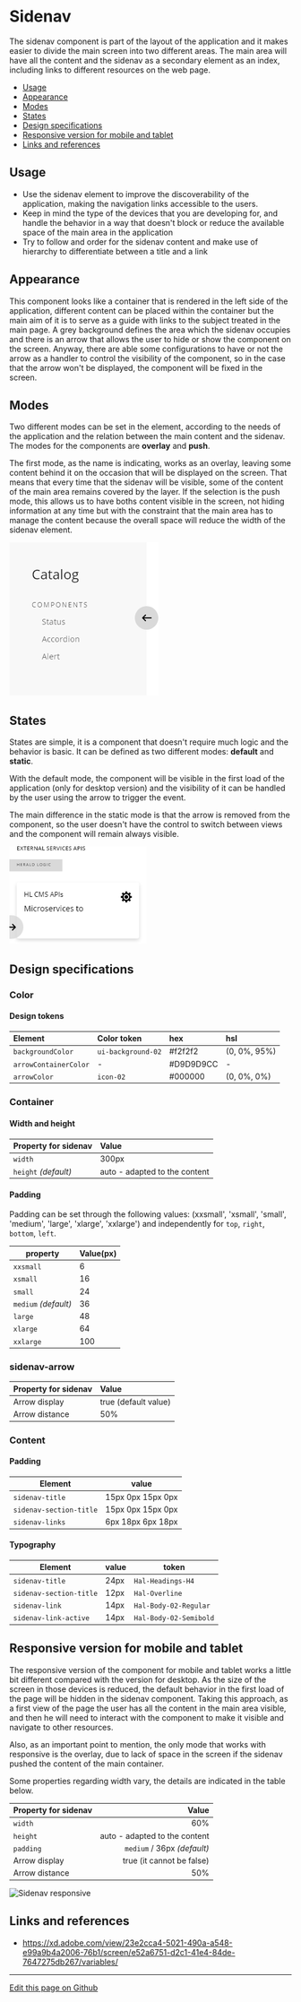 # Sidenav

The sidenav component is part of the layout of the application and it makes easier to divide the main screen into two different areas. The main area will have all the content and the sidenav as a secondary element as an index, including links to different resources on the web page.

* [Usage](#usage)
* [Appearance](#appearance)
* [Modes](#modes)
* [States](#states)
* [Design specifications](#design-specifications)
* [Responsive version for mobile and tablet](#responsive-version-for-mobile-and-tablet)
* [Links and references](#links-and-references)

## Usage

- Use the sidenav element to improve the discoverability of the application, making the navigation links accessible to the users.
- Keep in mind the type of the devices that you are developing for, and handle the behavior in a way that doesn't block or reduce the available space of the main area in the application
- Try to follow and order for the sidenav content and make use of hierarchy to differentiate between a title and a link


## Appearance

This component looks like a container that is rendered in the left side of the application, different content can be placed within the container but the main aim of it is to serve as a guide with links to the subject treated in the main page.
A grey background defines the area which the sidenav occupies and there is an arrow that allows the user to hide or show the component on the screen. Anyway, there are able some configurations to have or not the arrow as a handler to control the visibility of the component, so in the case that the arrow won't be displayed, the component will be fixed in the screen.


## Modes

Two different modes can be set in the element, according to the needs of the application and the relation between the main content and the sidenav.
The modes for the components are **overlay** and **push**.

The first mode, as the name is indicating, works as an overlay, leaving some content behind it on the occasion that will be displayed on the screen. That means that every time that the sidenav will be visible, some of the content of the main area remains covered by the layer.
If the selection is the push mode, this allows us to have boths content visible in the screen, not hiding information at any time but with the constraint that the main area has to manage the content because the overall space will reduce the width of the sidenav element.

![Sidenav modes](images/sidenav_modes.png)


## States

States are simple, it is a component that doesn't require much logic and the behavior is basic.
It can be defined as two different modes: **default** and **static**.

With the default mode, the component will be visible in the first load of the application (only for desktop version) and the visibility of it can be handled by the user using the arrow to trigger the event.

The main difference in the static mode is that the arrow is removed from the component, so the user doesn't have the control to switch between views and the component will remain always visible.

![Sidenav states](images/sidenav_states.png)


## Design specifications

### Color

#### Design tokens

| Element               | Color token          | hex           | hsl           |
| :-------------------  | :------------        | :------------ | :------------ |
| `backgroundColor`     |  `ui-background-02`  | #f2f2f2       | (0, 0%, 95%)  |
| `arrowContainerColor` |   -                  | #D9D9D9CC     | -             |
| `arrowColor`          |  `icon-02`           | #000000       | (0, 0%, 0%)   |


### Container

#### Width and height

| Property for sidenav |                           Value |
| -------------------- | :------------------------------ |
| `width`                |                         300px |
| `height` _(default)_     | auto - adapted to the content |

#### Padding

Padding can be set through the following values: (xxsmall', 'xsmall', 'small', 'medium', 'large', 'xlarge', 'xxlarge') and independently for `top`, `right`, `bottom`, `left`.

| property             | Value(px) |
| -------------------- | :------   |
| `xxsmall`            | 6         |
| `xsmall`             | 16        |
| `small`              | 24        |
| `medium` _(default)_   | 36        |
| `large`              | 48        |
| `xlarge`             | 64        |
| `xxlarge`            | 100       |


### sidenav-arrow

| Property for sidenav |                           Value |
| -------------------- | :------------------------------ |
| Arrow display        |          true (default value) |
| Arrow distance       |                           50% |


### Content

#### Padding

Element | value
-- | --
```sidenav-title``` | 15px 0px 15px 0px
```sidenav-section-title``` | 15px 0px 15px 0px
```sidenav-links``` | 6px 18px 6px 18px

#### Typography

Element | value |  token
-- | -- | -- |
```sidenav-title```  |  24px  | ```Hal-Headings-H4```
```sidenav-section-title``` | 12px  |```Hal-Overline```
```sidenav-link``` |  14px |```Hal-Body-02-Regular```
```sidenav-link-active``` |14px  |```Hal-Body-02-Semibold```


## Responsive version for mobile and tablet

The responsive version of the component for mobile and tablet works a little bit different compared with the version for desktop. As the size of the screen in those devices is reduced, the default behavior in the first load of the page will be hidden in the sidenav component.
Taking this approach, as a first view of the page the user has all the content in the main area visible, and then he will need to interact with the component to make it visible and navigate to other resources.

Also, as an important point to mention, the only mode that works with responsive is the overlay, due to lack of space in the screen if the sidenav pushed the content of the main container.

Some properties regarding width vary, the details are indicated in the table below.

| Property for sidenav |                           Value |
| -------------------- | ------------------------------: |
| `width`                |                           60% |
| `height`     | auto - adapted to the content |
| `padding`              |                    `medium` / 36px _(default)_ |
| Arrow display        |     true (it cannot be false) |
| Arrow distance       |                           50% |

![Sidenav responsive](images/sidenav_responsive.png)


## Links and references

- https://xd.adobe.com/view/23e2cca4-5021-490a-a548-e99a9b4a2006-76b1/screen/e52a6751-d2c1-41e4-84de-7647275db267/variables/

____________________________________________________________

[Edit this page on Github](https://github.com/dxc-technology/halstack-style-guide/blob/master/guidelines/components/sidenav/README.md)
